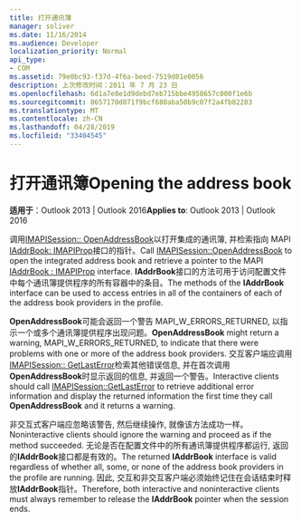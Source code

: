 ```yaml
---
title: 打开通讯簿
manager: soliver
ms.date: 11/16/2014
ms.audience: Developer
localization_priority: Normal
api_type:
- COM
ms.assetid: 79e0bc93-f37d-4f6a-beed-7519d01e0056
description: 上次修改时间：2011 年 7 月 23 日
ms.openlocfilehash: 6d1a7e8e1d9debd7eb715bbe4958657c000f1e6b
ms.sourcegitcommit: 8657170d071f9bcf680aba50b9c07f2a4fb82283
ms.translationtype: MT
ms.contentlocale: zh-CN
ms.lasthandoff: 04/28/2019
ms.locfileid: "33404545"
---
```

# <a name="opening-the-address-book"></a><span data-ttu-id="2f91c-103">打开通讯簿</span><span class="sxs-lookup"><span data-stu-id="2f91c-103">Opening the address book</span></span>

<span data-ttu-id="2f91c-104">**适用于**：Outlook 2013 | Outlook 2016</span><span class="sxs-lookup"><span data-stu-id="2f91c-104">**Applies to**: Outlook 2013 | Outlook 2016</span></span> 
  
<span data-ttu-id="2f91c-105">调用[IMAPISession:: OpenAddressBook](imapisession-openaddressbook.md)以打开集成的通讯簿, 并检索指向 MAPI [IAddrBook: IMAPIProp](iaddrbookimapiprop.md)接口的指针。</span><span class="sxs-lookup"><span data-stu-id="2f91c-105">Call [IMAPISession::OpenAddressBook](imapisession-openaddressbook.md) to open the integrated address book and retrieve a pointer to the MAPI [IAddrBook : IMAPIProp](iaddrbookimapiprop.md) interface.</span></span> <span data-ttu-id="2f91c-106">**IAddrBook**接口的方法可用于访问配置文件中每个通讯簿提供程序的所有容器中的条目。</span><span class="sxs-lookup"><span data-stu-id="2f91c-106">The methods of the **IAddrBook** interface can be used to access entries in all of the containers of each of the address book providers in the profile.</span></span> 
  
<span data-ttu-id="2f91c-107">**OpenAddressBook**可能会返回一个警告 MAPI_W_ERRORS_RETURNED, 以指示一个或多个通讯簿提供程序出现问题。</span><span class="sxs-lookup"><span data-stu-id="2f91c-107">**OpenAddressBook** might return a warning, MAPI_W_ERRORS_RETURNED, to indicate that there were problems with one or more of the address book providers.</span></span> <span data-ttu-id="2f91c-108">交互客户端应调用[IMAPISession:: GetLastError](imapisession-getlasterror.md)检索其他错误信息, 并在首次调用**OpenAddressBook**时显示返回的信息, 并返回一个警告。</span><span class="sxs-lookup"><span data-stu-id="2f91c-108">Interactive clients should call [IMAPISession::GetLastError](imapisession-getlasterror.md) to retrieve additional error information and display the returned information the first time they call **OpenAddressBook** and it returns a warning.</span></span> 
  
<span data-ttu-id="2f91c-109">非交互式客户端应忽略该警告, 然后继续操作, 就像该方法成功一样。</span><span class="sxs-lookup"><span data-stu-id="2f91c-109">Noninteractive clients should ignore the warning and proceed as if the method succeeded.</span></span> <span data-ttu-id="2f91c-110">无论是否在配置文件中的所有通讯簿提供程序都运行, 返回的**IAddrBook**接口都是有效的。</span><span class="sxs-lookup"><span data-stu-id="2f91c-110">The returned **IAddrBook** interface is valid regardless of whether all, some, or none of the address book providers in the profile are running.</span></span> <span data-ttu-id="2f91c-111">因此, 交互和非交互客户端必须始终记住在会话结束时释放**IAddrBook**指针。</span><span class="sxs-lookup"><span data-stu-id="2f91c-111">Therefore, both interactive and noninteractive clients must always remember to release the **IAddrBook** pointer when the session ends.</span></span> 
  

